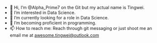 - 👋 Hi, I’m @Alpha_Prime7 on the Git but my actual name is Tingwei.
- 👀 I’m interested in Data Science.
- 🌱 I’m currently looking for a role in Data Science.
- 💞️ I’m becoming proficient in programming.
- 📫 How to reach me: Reach through git messaging or just shoot me an email me at awesome.tingwei@outlook.com

<!---
alphaprime7/alphaprime7 is a ✨ special ✨ repository because its `README.md` (this file) appears on your GitHub profile.
You can click the Preview link to take a look at your changes.
--->

